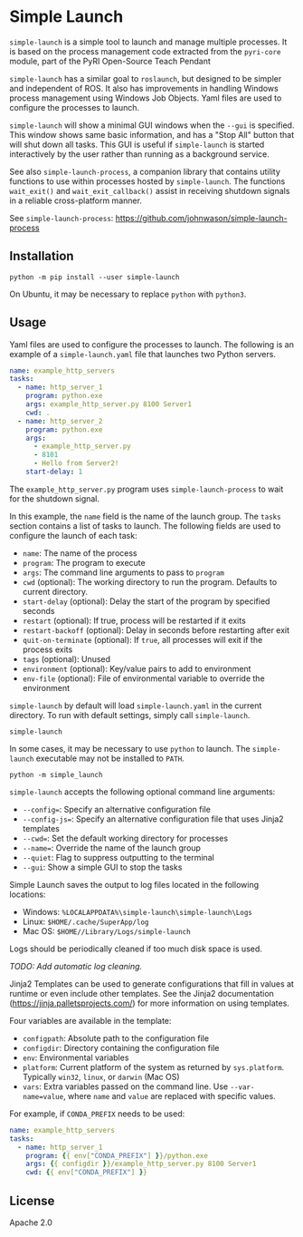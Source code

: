 # Simple Launch

`simple-launch` is a simple tool to launch and manage multiple processes. It is based on the process management code
extracted from the `pyri-core` module, part of the PyRI Open-Source Teach Pendant

`simple-launch` has a similar goal to `roslaunch`, but
designed to be simpler and independent of ROS. It also has improvements in handling Windows process management
using Windows Job Objects. Yaml files are used to configure the processes to launch.

`simple-launch` will show a minimal GUI windows when the `--gui` is specified. This window shows same basic
information, and has a "Stop All" button that will shut down all tasks. This GUI is useful if `simple-launch` is 
started interactively by the user rather than running as a background service.

See also `simple-launch-process`, a companion library that contains utility functions to use within processes
hosted by `simple-launch`. The functions `wait_exit()` and `wait_exit_callback()` assist in receiving shutdown
signals in a reliable cross-platform manner.

See `simple-launch-process`: https://github.com/johnwason/simple-launch-process

## Installation

```
python -m pip install --user simple-launch
```

On Ubuntu, it may be necessary to replace `python` with `python3`.

## Usage

Yaml files are used to configure the processes to launch. The following is an example of a `simple-launch.yaml` 
file that launches two Python servers.

```yaml
name: example_http_servers
tasks:
  - name: http_server_1
    program: python.exe
    args: example_http_server.py 8100 Server1
    cwd: .
  - name: http_server_2
    program: python.exe
    args:
      - example_http_server.py
      - 8101
      - Hello from Server2!
    start-delay: 1
```

The `example_http_server.py` program uses `simple-launch-process` to wait for the shutdown signal.

In this example, the `name` field is the name of the launch group. The `tasks` section contains a list of tasks to 
launch. The following fields are used to configure the launch of each task:

* `name`: The name of the process
* `program`: The program to execute
* `args`: The command line arguments to pass to `program`
* `cwd` (optional): The working directory to run the program. Defaults to current directory.
* `start-delay` (optional): Delay the start of the program by specified seconds
* `restart` (optional): If true, process will be restarted if it exits
* `restart-backoff` (optional): Delay in seconds before restarting after exit
* `quit-on-terminate` (optional): If `true`, all processes will exit if the process exits
* `tags` (optional): Unused
* `environment` (optional): Key/value pairs to add to environment
* `env-file` (optional): File of environmental variable to override the environment

`simple-launch` by default will load `simple-launch.yaml` in the current directory. To run with default settings,
simply call `simple-launch`.

```
simple-launch
```

In some cases, it may be necessary to use `python` to launch. The `simple-launch` executable may not be installed
to `PATH`.

```
python -m simple_launch
```

`simple-launch` accepts the following optional command line arguments:

* `--config=`: Specify an alternative configuration file
* `--config-js=`: Specify an alternative configuration file that uses Jinja2 templates
* `--cwd=`: Set the default working directory for processes
* `--name=`: Override the name of the launch group
* `--quiet`: Flag to suppress outputting to the terminal
* `--gui`: Show a simple GUI to stop the tasks

Simple Launch saves the output to log files located in the following locations:

* Windows: `%LOCALAPPDATA%\simple-launch\simple-launch\Logs`
* Linux: `$HOME/.cache/SuperApp/log`
* Mac OS: `$HOME//Library/Logs/simple-launch`

Logs should be periodically cleaned if too much disk space is used.

*TODO: Add automatic log cleaning.*

Jinja2 Templates can be used to generate configurations that fill in values at runtime or even include other
templates. See the Jinja2 documentation (https://jinja.palletsprojects.com/) for more information on using templates.

Four variables are available in the template:

* `configpath`: Absolute path to the configuration file
* `configdir`: Directory containing the configuration file
* `env`: Environmental variables
* `platform`: Current platform of the system as returned by `sys.platform`. Typically `win32`, `linux`, or `darwin` (Mac OS)
* `vars`: Extra variables passed on the command line. Use `--var-name=value`, where `name` and `value` are replaced with specific values.

For example, if `CONDA_PREFIX` needs to be used:

```yaml
name: example_http_servers
tasks:
  - name: http_server_1
    program: {{ env["CONDA_PREFIX"] }}/python.exe
    args: {{ configdir }}/example_http_server.py 8100 Server1
    cwd: {{ env["CONDA_PREFIX"] }}
```


## License

Apache 2.0
